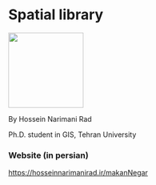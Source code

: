 # Spatial library
<img src="https://user-images.githubusercontent.com/7770893/207830608-97bb5c95-b1ec-4ba1-aaec-906651e4d1b1.png" width="150">

By Hossein Narimani Rad

Ph.D. student in GIS, Tehran University

### Website (in persian)
https://hosseinnarimanirad.ir/makanNegar


